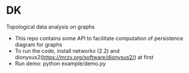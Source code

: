 # DK
Topological data analysis on graphs

* This repo contains some API to facilitate computation of persistence diagram for graphs
* To run the code, install networkx (2.2) and dionysus2(https://mrzv.org/software/dionysus2/) at first
* Run demo: python example/demo.py

